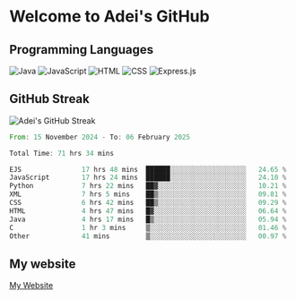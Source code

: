 # Welcome to Adei's GitHub

## Programming Languages
![Java](https://img.shields.io/badge/Java-007396?style=flat-square&logo=java&logoColor=white)
![JavaScript](https://img.shields.io/badge/JavaScript-F7DF1E?style=flat-square&logo=javascript&logoColor=black)
![HTML](https://img.shields.io/badge/HTML-E34F26?style=flat-square&logo=html5&logoColor=white)
![CSS](https://img.shields.io/badge/CSS-1572B6?style=flat-square&logo=css3&logoColor=white)
![Express.js](https://img.shields.io/badge/Express.js-000000?style=flat-square&logo=express&logoColor=white)


## GitHub Streak
![Adei's GitHub Streak](https://github-readme-streak-stats.herokuapp.com/?user=AdeiTamayo&hide_border=true)

<!--START_SECTION:waka-->

```rust
From: 15 November 2024 - To: 06 February 2025

Total Time: 71 hrs 34 mins

EJS               17 hrs 48 mins  ██████░░░░░░░░░░░░░░░░░░░   24.65 %
JavaScript        17 hrs 24 mins  ██████░░░░░░░░░░░░░░░░░░░   24.10 %
Python            7 hrs 22 mins   ██▓░░░░░░░░░░░░░░░░░░░░░░   10.21 %
XML               7 hrs 5 mins    ██▒░░░░░░░░░░░░░░░░░░░░░░   09.81 %
CSS               6 hrs 42 mins   ██▒░░░░░░░░░░░░░░░░░░░░░░   09.29 %
HTML              4 hrs 47 mins   █▓░░░░░░░░░░░░░░░░░░░░░░░   06.64 %
Java              4 hrs 17 mins   █▒░░░░░░░░░░░░░░░░░░░░░░░   05.94 %
C                 1 hr 3 mins     ▒░░░░░░░░░░░░░░░░░░░░░░░░   01.46 %
Other             41 mins         ▒░░░░░░░░░░░░░░░░░░░░░░░░   00.97 %
```

<!--END_SECTION:waka-->

## My website
[My Website](https://adei.eus)


